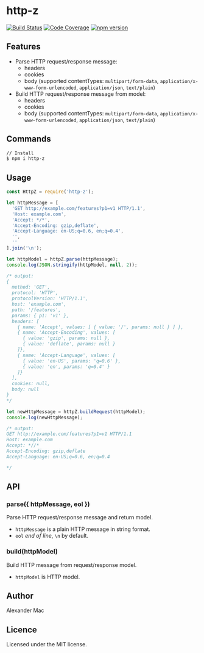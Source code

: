 # http-z

[![Build Status](https://travis-ci.org/AlexanderMac/http-z.svg?branch=master)](https://travis-ci.org/AlexanderMac/http-z)
[![Code Coverage](https://codecov.io/gh/AlexanderMac/http-z/branch/master/graph/badge.svg)](https://codecov.io/gh/AlexanderMac/http-z)
[![npm version](https://badge.fury.io/js/http-z.svg)](https://badge.fury.io/js/http-z)

## Features

* Parse HTTP request/response message:
  - headers
  - cookies
  - body (supported contentTypes: `multipart/form-data`, `application/x-www-form-urlencoded`, `application/json`, `text/plain`)
* Build HTTP request/response message from model:
  - headers
  - cookies
  - body (supported contentTypes: `multipart/form-data`, `application/x-www-form-urlencoded`, `application/json`, `text/plain`)

## Commands

```sh
// Install
$ npm i http-z
```

## Usage

```js
const HttpZ = require('http-z');

let httpMessage = [
  'GET http://example.com/features?p1=v1 HTTP/1.1',
  'Host: example.com',
  'Accept: */*',
  'Accept-Encoding: gzip,deflate',
  'Accept-Language: en-US;q=0.6, en;q=0.4',
  '',
  ''
].join('\n');

let httpModel = httpZ.parse(httpMessage);
console.log(JSON.stringify(httpModel, null, 2));

/* output:
{ 
  method: 'GET',
  protocol: 'HTTP',
  protocolVersion: 'HTTP/1.1',
  host: 'example.com',
  path: '/features',
  params: { p1: 'v1' },
  headers: [
    { name: 'Accept', values: [ { value: '/', params: null } ] },
    { name: 'Accept-Encoding', values: [ 
      { value: 'gzip', params: null },
      { value: 'deflate', params: null }
    ]},
    { name: 'Accept-Language', values: [
      { value: 'en-US', params: 'q=0.6' },
      { value: 'en', params: 'q=0.4' } 
    ]}
  ],
  cookies: null,
  body: null
}
*/

let newHttpMessage = httpZ.buildRequest(httpModel);
console.log(newHttpMessage);

/* output:
GET http://example.com/features?p1=v1 HTTP/1.1
Host: example.com
Accept: *//*
Accept-Encoding: gzip,deflate
Accept-Language: en-US;q=0.6, en;q=0.4

*/
```

## API

### parse({ httpMessage, eol })
Parse HTTP request/response message and return model.

- `httpMessage` is a plain HTTP message in string format.
- `eol` _end of line_, `\n` by default.

### build(httpModel)
Build HTTP message from request/response model.

- `httpModel` is HTTP model.

## Author
Alexander Mac

## Licence
Licensed under the MIT license.
